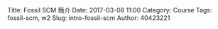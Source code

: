 Title: Fossil SCM 簡介
Date: 2017-03-08 11:00
Category: Course
Tags: fossil-scm, w2
Slug: intro-fossil-scm
Author: 40423221


